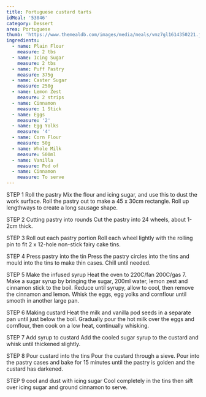 ```yaml
---
title: Portuguese custard tarts
idMeal: '53046'
category: Dessert
area: Portuguese
thumb: 'https://www.themealdb.com/images/media/meals/vmz7gl1614350221.jpg'
ingredients:
  - name: Plain Flour
    measure: 2 tbs
  - name: Icing Sugar
    measure: 2 tbs
  - name: Puff Pastry
    measure: 375g
  - name: Caster Sugar
    measure: 250g
  - name: Lemon Zest
    measure: 2 strips
  - name: Cinnamon
    measure: 1 Stick
  - name: Eggs
    measure: '2'
  - name: Egg Yolks
    measure: '4'
  - name: Corn Flour
    measure: 50g
  - name: Whole Milk
    measure: 500ml
  - name: Vanilla
    measure: Pod of
  - name: Cinnamon
    measure: To serve
---
```

STEP 1
Roll the pastry
Mix the flour and icing sugar, and use this to dust the work surface. Roll the pastry out to make a 45 x 30cm rectangle. Roll up lengthways to create a long sausage shape.

STEP 2
Cutting pastry into rounds
Cut the pastry into 24 wheels, about 1-2cm thick.

STEP 3
Roll out each pastry portion
Roll each wheel lightly with the rolling pin to fit 2 x 12-hole non-stick fairy cake tins.

STEP 4
Press pastry into the tin
Press the pastry circles into the tins and mould into the tins to make thin cases. Chill until needed.

STEP 5
Make the infused syrup
Heat the oven to 220C/fan 200C/gas 7. Make a sugar syrup by bringing the sugar, 200ml water, lemon zest and cinnamon stick to the boil. Reduce until syrupy, allow to cool, then remove the cinnamon and lemon. Whisk the eggs, egg yolks and cornflour until smooth in another large pan.

STEP 6
Making custard
Heat the milk and vanilla pod seeds in a separate pan until just below the boil. Gradually pour the hot milk over the eggs and cornflour, then cook on a low heat, continually whisking.

STEP 7
Add syrup to custard
Add the cooled sugar syrup to the custard and whisk until thickened slightly.

STEP 8
Pour custard into the tins
Pour the custard through a sieve. Pour into the pastry cases and bake for 15 minutes until the pastry is golden and the custard has darkened.

STEP 9
cool and dust with icing sugar
Cool completely in the tins then sift over icing sugar and ground cinnamon to serve.



 
